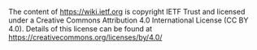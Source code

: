 The content of https://wiki.ietf.org is copyright IETF Trust and licensed
under a Creative Commons Attribution 4.0 International License (CC BY 4.0). 
Details of this license can be found at 
  https://creativecommons.org/licenses/by/4.0/
